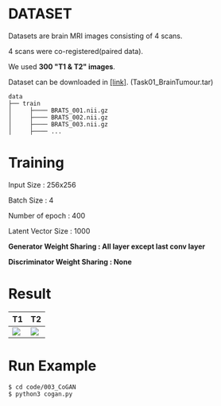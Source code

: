 # DATASET
Datasets are brain MRI images consisting of 4 scans.

4 scans were co-registered(paired data).

We used **300 "T1 & T2" images**.

Dataset can be downloaded in [[link]](https://drive.google.com/drive/folders/1HqEgzS8BV2c7xYNrZdEAnrHk7osJJ--2). (Task01_BrainTumour.tar)

    data
    ├── train
    │     ├──── BRATS_001.nii.gz
    │     ├──── BRATS_002.nii.gz
    │     ├──── BRATS_003.nii.gz
    │     ├──── ...

# Training
Input Size : 256x256

Batch Size : 4

Number of epoch : 400

Latent Vector Size : 1000

**Generator Weight Sharing : All layer except last conv layer**

**Discriminator Weight Sharing : None**


# Result

| T1                            | T2                            |
| ----------------------------- | ----------------------------- |
| ![](result/T1.gif)   | ![](result/T2.gif)   |


# Run Example
```
$ cd code/003_CoGAN
$ python3 cogan.py
```


